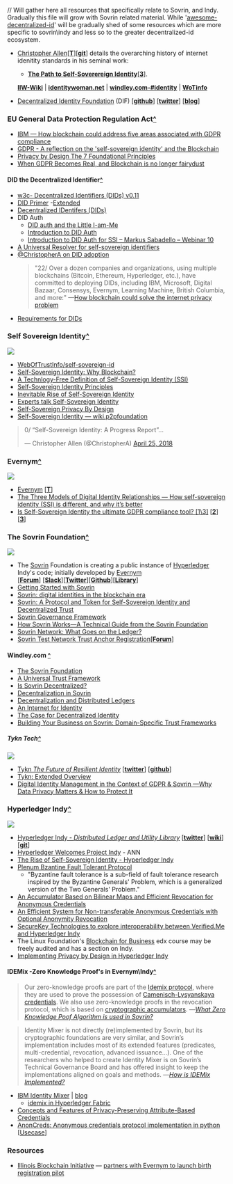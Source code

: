 // Will gather here all resources that specifically relate to Sovrin, and Indy. Gradually this file will grow with Sovrin related material. While '[awesome-decentralized-id](/readme.md)' will be gradually shed of some resources which are more specific to sovrin\indy and less so to the greater decentralized-id ecosystem.

* [Christopher Allen](http://www.lifewithalacrity.com/)[[**T**](https://twitter.com/ChristopherA)][[**git**](https://github.com/ChristopherA)] details the overarching history of internet idenitity standards in his seminal work: 
   - **[The Path to Self-Soverereign Identity](http://www.lifewithalacrity.com/2016/04/the-path-to-self-soverereign-identity.html)**[[**3**](https://www.coindesk.com/path-self-sovereign-identity/amp/)].

   **[IIW-Wiki](http://iiw.idcommons.net/Main_Page)** | **[identitywoman.net](https://identitywoman.net/)** | **[windley.com-#identity](http://www.windley.com/tags/identity.shtml)** | **[WoTinfo](https://github.com/WebOfTrustInfo/)**

* [Decentralized Identity Foundation](http://identity.foundation/) (DIF) [[**github**](https://github.com/decentralized-identity)] [[**twitter**](https://twitter.com/DecentralizedID)] [[**blog**](https://medium.com/decentralized-identity)] 

### EU General Data Protection Regulation Act[**^**](#Contents)

* [IBM — How blockchain could address five areas associated with GDPR compliance](https://www-01.ibm.com/common/ssi/cgi-bin/ssialias?htmlfid=61014461USEN)
* [GDPR - A reflection on the 'self-sovereign identity' and the Blockchain](https://www.linkedin.com/pulse/gdpr-reflection-self-sovereign-identity-blockchain-nicolas-ameye/)
* [Privacy by Design The 7 Foundational Principles](https://www.ipc.on.ca/wp-content/uploads/Resources/7foundationalprinciples.pdf)
* [When GDPR Becomes Real, and Blockchain is no longer fairydust](https://github.com/WebOfTrustInfo/rebooting-the-web-of-trust-fall2017/blob/master/final-documents/gdpr.md)


#### DID the Decentralized Identifier[**^**](#Contents) 

* [w3c- Decentralized Identifiers (DIDs) v0.11](https://w3c-ccg.github.io/did-spec/)
* [DID Primer](https://github.com/WebOfTrustInfo/rebooting-the-web-of-trust-fall2017/blob/master/draft-documents/did-primer.md) -[Extended](https://github.com/WebOfTrustInfo/rwot7-fall2018/blob/master/topics-and-advance-readings/did-primer-extended.md)
* [Decentralized IDentifers (DIDs)](https://www.w3.org/2018/vocabws/presentations/Sabadello.pdf) 
* DID Auth
   * [DID auth and the Little I-am-Me](https://medium.com/@markus.sabadello/did-auth-and-the-little-i-am-me-ec14d757ff09)
   * [Introduction to DID Auth](https://github.com/WebOfTrustInfo/rebooting-the-web-of-trust-spring2018/blob/master/final-documents/did-auth.md)
   * [Introduction to DID Auth for SSI – Markus Sabadello – Webinar 10](http://ssimeetup.org/introduction-did-auth-markus-sabadello-webinar-10/)
* [A Universal Resolver for self-sovereign identifiers](https://medium.com/decentralized-identity/a-universal-resolver-for-self-sovereign-identifiers-48e6b4a5cc3c)
* [@ChristopherA on DID adoption](https://twitter.com/ChristopherA/status/989122017348784130)
   > "22/ Over a dozen companies and organizations, using multiple blockchains (Bitcoin, Ethereum, Hyperledger, etc.), have committed to deploying DIDs, including IBM, Microsoft, Digital Bazaar, Consensys, Evernym, Learning Machine, British Columbia, and more:" —[How blockchain could solve the internet privacy problem](https://www.computerworld.com/article/3267930/blockchain/how-blockchain-could-solve-the-internet-privacy-problem.html)
* [Requirements for DIDs](https://github.com/WebOfTrustInfo/ID2020DesignWorkshop/blob/master/final-documents/requirements-for-dids.pdf)

### Self Sovereign Identity[**^**](#Contents)

![](http://imgur.com/3zz62kpl.png)

* [WebOfTrustInfo/self-sovereign-id](https://github.com/WebOfTrustInfo/self-sovereign-identity)
* [Self-Sovereign Identity: Why Blockchain?](https://www.ibm.com/blogs/blockchain/2018/06/self-sovereign-identity-why-blockchain/)
* [A Technlogy-Free Definition of Self-Sovereign Identity (SSI)](https://github.com/jandrieu/rebooting-the-web-of-trust-fall2016/raw/master/topics-and-advance-readings/a-technology-free-definition-of-self-sovereign-identity.pdf) 
* [Self-Sovereign Identity Principles](https://github.com/WebOfTrustInfo/self-sovereign-identity/blob/master/self-sovereign-identity-principles.md)
* [Inevitable Rise of Self-Sovereign Identity](https://sovrin.org/wp-content/uploads/2018/03/The-Inevitable-Rise-of-Self-Sovereign-Identity.pdf)
* [Experts talk Self-Sovereign Identity](https://www.coindesk.com/experts-talk-self-sovereign-identity-implementing-systems/)
* [Self-Sovereign Privacy By Design](https://github.com/sovrin-foundation/protocol/blob/master/self_sovereign_privacy_by_design_v1.md)
* [Self-Sovereign Identity — wiki.p2pfoundation](https://wiki.p2pfoundation.net/Self-Sovereign_Identity)

<blockquote class="twitter-tweet" data-lang="en"><p lang="en" dir="ltr">0/ “Self-Sovereign Identity: A Progress Report”…</p>&mdash; Christopher Allen (@ChristopherA) <a href="https://twitter.com/ChristopherA/status/989120215702261761?ref_src=twsrc%5Etfw">April 25, 2018</a></blockquote>

### Evernym[**^**](#Contents)

![](http://untangled.world/wp-content/uploads/2017/08/everynym-logo-1400x357.png)

* [Evernym](https://www.evernym.com/) [[**T**](https://twitter.com/evernym)]
* [The Three Models of Digital Identity Relationships — How self-sovereign identity (SSI) is different, and why it’s better](https://medium.com/evernym/the-three-models-of-digital-identity-relationships-ca0727cb5186)
* [Is Self-Sovereign Identity the ultimate GDPR compliance tool? [1\3]](https://medium.com/evernym/is-self-sovereign-identity-ssi-the-ultimate-gdpr-compliance-tool-9d8110752f89) [[**2**](https://medium.com/evernym/is-self-sovereign-identity-ssi-the-ultimate-gdpr-compliance-tool-40db94c1c437)] [[**3**](https://medium.com/evernym/is-self-sovereign-identity-ssi-the-ultimate-gdpr-compliance-tool-7296a3b07769)]

### The Sovrin Foundation[**^**](#Contents)

![](https://www.evernym.com/wp-content/uploads/2017/04/logo-large.png)

* The [Sovrin](https://sovrin.org/)
 Foundation is creating a public instance of [Hyperledger](#Hyperledger-Indy) Indy's code; initially developed by [Evernym](#Evernym)\
  [[**Forum**](https://forum.sovrin.org/)] [[**Slack**](https://sovrin-slack-signup.herokuapp.com/)][[**Twitter**](https://twitter.com/SovrinID)][[**Github**](https://github.com/sovrin-foundation/sovrin)][[**Library**](https://sovrin.org/library/)]
* [Getting Started with Sovrin](https://sovrin.org/library/getting-started-with-sovrin/)
* [Sovrin: digital identities in the blockchain era](https://sovrin.org/library/sovrin-digital-identities-in-the-blockchain-era/)
* [Sovrin: A Protocol and Token for Self-Sovereign Identity and Decentralized Trust](https://sovrin.org/wp-content/uploads/Sovrin-Protocol-and-Token-White-Paper.pdf)
* [Sovrin Governance Framework](https://sovrin.org/library/sovrin-governance-framework/)
* [How Sovrin Works—A Technical Guide from the Sovrin Foundation](https://sovrin.org/wp-content/uploads/2018/03/How-Sovrin-Works.pdf)
* [Sovrin Network: What Goes on the Ledger?](https://sovrin.org/wp-content/uploads/2018/10/What-Goes-On-The-Ledger.pdf)
* [Sovrin Test Network Trust Anchor Registration](https://s3.us-east-2.amazonaws.com/evernym-cs/sovrin-STNnetwork/www/trust-anchor.html)[[**Forum**](https://forum.sovrin.org/t/testing-on-the-sovrin-test-network-stn/643/17)]

#### Windley.com [**^**](#Contents)
* [The Sovrin Foundation](http://www.windley.com/archives/2018/07/the_sovrin_foundation.shtml)
* [A Universal Trust Framework](http://www.windley.com/archives/2017/01/a_universal_trust_framework.shtml)
* [Is Sovrin Decentralized?](http://www.windley.com/archives/2017/09/is_sovrin_decentralized.shtml)
* [Decentralization in Sovrin](http://www.windley.com/archives/2018/10/decentralization_in_sovrin.shtml)
* [Decentralization and Distributed Ledgers](http://www.windley.com/archives/2016/08/decentralization_and_distributed_ledgers.shtml)
* [An Internet for Identity](http://www.windley.com/archives/2016/08/an_internet_for_identity.shtml)
* [The Case for Decentralized Identity](http://www.windley.com/archives/2017/08/the_case_for_decentralized_identity.shtml)
* [Building Your Business on Sovrin: Domain-Specific Trust Frameworks](http://www.windley.com/archives/2018/03/building_your_business_on_sovrin_domain-specific_trust_frameworks.shtml)


##### Tykn Tech[**^**](#Contents)

![](http://imgur.com/1uO0AWll.png)

* [Tykn *The Future of Resilient Identity*](https://tykn.tech/) [[**twitter**](https://twitter.com/Tykn_tech)] [[**github**](https://github.com/tykntech)]
* [Tykn: Extended Overview](https://docs.google.com/document/d/1pNRO6aOb5eK4s8PVv7yS4x9TkqrGglCJ4jebU1F3Yzo/edit#)
* [Digital Identity Management in the Context of GDPR & Sovrin —Why Data Privacy Matters & How to Protect It](https://blog.tykn.tech/digital-identity-management-in-the-context-of-gdpr-sovrin-43028247378b)


### Hyperledger Indy[**^**](#Contents)

![](https://www.osiztechnologies.com/asset/oimages/hyperledger_indy/hyperledger_indy_02.png)

* [Hyperledger Indy - *Distributed Ledger and Utility Library*](https://www.hyperledger.org/projects/hyperledger-indy) [[**twitter**](https://twitter.com/Hyperledger)] [[**wiki**](https://wiki.hyperledger.org/projects/indy/documentation)] [[**git**](https://github.com/hyperledger/indy-sdk)]
* [Hyperledger Welcomes Project Indy](https://www.hyperledger.org/blog/2017/05/02/hyperledger-welcomes-project-indy) - ANN
* [The Rise of Self-Sovereign Identity - Hyperledger Indy](https://wso2.com/blog/research/the-rise-of-self-sovereign-identity-hyperledger-indy)
* [Plenum Bzantine Fault Tolerant Protocol](https://github.com/hyperledger/indy-plenum/wiki)
   * "Byzantine fault tolerance is a sub-field of fault tolerance research inspired by the Byzantine Generals' Problem, which is a generalized version of the Two Generals' Problem."
* [An Accumulator Based on Bilinear Maps and Efficient Revocation for Anonymous Credentials](https://eprint.iacr.org/2008/539.pdf)
* [An Efficient System for Non-transferable Anonymous Credentials with Optional Anonymity Revocation](https://www.iacr.org/archive/eurocrypt2001/20450093.pdf)
* [SecureKey Technologies to explore interoperability between Verified.Me and Hyperledger Indy](https://securekey.com/press-releases/hyperledger-indy/)
* The Linux Foundation's [Blockchain for Business](https://www.edx.org/professional-certificate/linuxfoundationx-blockchain-for-business) edx course may be freely audited and has a section on Indy.
* [Implementing Privacy by Design in Hyperledger Indy](https://www.infoq.com/news/2018/09/Hyperledger-Indy-Privacy)


#### IDEMix -Zero Knowledge Proof's in Evernym\Indy[**^**](#Contents)

>Our zero-knowledge proofs are part of the [Idemix protocol](http://domino.research.ibm.com/library/cyberdig.nsf/papers/EEB54FF3B91C1D648525759B004FBBB1/%24File/rz3730_revised.pdf), where they are used to prove the possession of [Camenisch-Lysyanskaya credentials](https://eprint.iacr.org/2001/019.pdf). We also use zero-knowledge proofs in the revocation protocol, which is based on [cryptographic accumulators](https://eprint.iacr.org/2008/539.pdf). —*[What Zero Knowledge Poof Algorithm is used in Sovrin?](https://forum.sovrin.org/t/what-zero-knowledge-proof-algorithm-is-used-in-sovrin/71/2)*

>Identity Mixer is not directly (re)implemented by Sovrin, but its cryptographic foundations are very similar, and Sovrin’s implementation includes most of its extended features (predicates, multi-credential, revocation, advanced issuance…). One of the researchers who helped to create Identity Mixer is on Sovrin’s Technical Governance Board and has offered insight to keep the implementations aligned on goals and methods. 
>—*[How is IDEMix Implemented?](https://forum.sovrin.org/t/how-idemex-is-implemented-in-sovrin-indy/)*

* [IBM Identity Mixer](https://www.zurich.ibm.com/identity_mixer/) | [blog](https://idemix.wordpress.com/)
  * [idemix in Hyperledger Fabric](https://hyperledger-fabric.readthedocs.io/en/release-1.3/idemix.html)
* [Concepts and Features of Privacy-Preserving Attribute-Based Credentials](https://github.com/p2abcengine/p2abcengine/wiki/Concepts-and-features)
* [AnonCreds: Anonymous credentials protocol implementation in python](https://github.com/hyperledger/indy-anoncreds) [[Usecase](https://github.com/hyperledger/indy-anoncreds/blob/master/docs/anoncred-usecase1.pdf)]

### Resources

* [Illinois Blockchain Initiative](https://illinoisblockchain.tech/) — [partners with Evernym to launch birth registration pilot](https://illinoisblockchain.tech/illinois-partners-with-evernym-to-launch-birth-registration-pilot-f2668664f67c)

